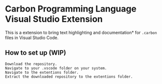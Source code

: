 # Carbon Programming Language Visual Studio Extension

This is a extension to bring text highlighting and documentation* for `.carbon` files in Visual Studio Code.

## How to set up (WIP)

```
Download the repository.
Navigate to your .vscode folder on your system.
Navigate to the extentions folder.
Extract the downloaded repository to the extentions folder.
```
